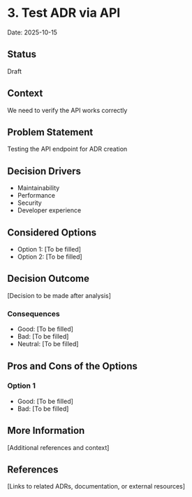 # 3. Test ADR via API

Date: 2025-10-15

## Status

Draft

## Context

We need to verify the API works correctly

## Problem Statement

Testing the API endpoint for ADR creation

## Decision Drivers

* Maintainability
* Performance
* Security
* Developer experience

## Considered Options

* Option 1: [To be filled]
* Option 2: [To be filled]

## Decision Outcome

[Decision to be made after analysis]

### Consequences

* Good: [To be filled]
* Bad: [To be filled]
* Neutral: [To be filled]

## Pros and Cons of the Options

### Option 1

* Good: [To be filled]
* Bad: [To be filled]

## More Information

[Additional references and context]

## References

[Links to related ADRs, documentation, or external resources]
